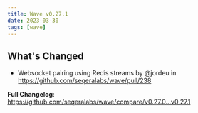 ```yaml
---
title: Wave v0.27.1
date: 2023-03-30
tags: [wave]
---
```


## What's Changed
* Websocket pairing using Redis streams by @jordeu in https://github.com/seqeralabs/wave/pull/238


**Full Changelog**: https://github.com/seqeralabs/wave/compare/v0.27.0...v0.27.1
